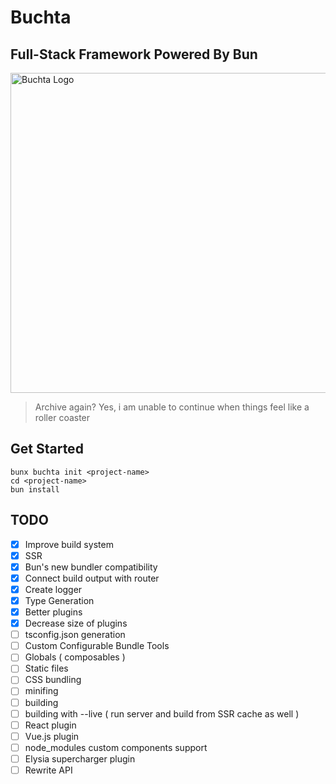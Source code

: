 # Buchta
## Full-Stack Framework Powered By Bun

<img src="./buchta.png" alt="Buchta Logo" width="512"/>

> Archive again? Yes, i am unable to continue when things feel like a roller coaster

## Get Started

```
bunx buchta init <project-name>
cd <project-name>
bun install
```

## TODO
- [x] Improve build system
- [x] SSR
- [x] Bun's new bundler compatibility
- [x] Connect build output with router
- [x] Create logger
- [x] Type Generation
- [x] Better plugins
- [x] Decrease size of plugins
- [ ] tsconfig.json generation
- [ ] Custom Configurable Bundle Tools
- [ ] Globals ( composables )
- [ ] Static files
- [ ] CSS bundling
- [ ] minifing
- [ ] building
- [ ] building with --live ( run server and build from SSR cache as well )
- [ ] React plugin
- [ ] Vue.js plugin
- [ ] node_modules custom components support
- [ ] Elysia supercharger plugin
- [ ] Rewrite API
